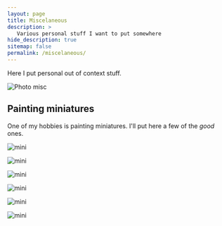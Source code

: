 ```yaml
---
layout: page
title: Miscelaneous
description: >
   Various personal stuff I want to put somewhere
hide_description: true
sitemap: false
permalink: /miscelaneous/
---
```


Here I put personal out of context stuff.

![Photo misc](../../assets/img/intro/collage_var.jpg)

## Painting miniatures

One of my hobbies is painting miniatures. I'll put here a few of the *good* ones.

![mini](../../assets/img/misc/1.jpg)

![mini](../../assets/img/misc/2.jpg)

![mini](../../assets/img/misc/3.jpg)

![mini](../../assets/img/misc/4.jpg)

![mini](../../assets/img/misc/5.jpg)

![mini](../../assets/img/misc/6.jpg)

